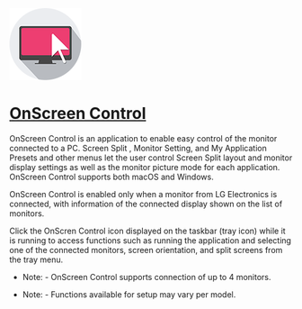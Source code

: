 ﻿![onscreen-control Logo](https://raw.githubusercontent.com/Zoullx/chocolatey-packages/master/icons/onscreen-control.png "OnScreen Control Logo")

# [OnScreen Control](https://community.chocolatey.org/packages/onscreen-control)

OnScreen Control is an application to enable easy control of the monitor connected to a PC. Screen Split , Monitor Setting, and My Application Presets and other menus let the user control Screen Split layout and monitor display settings as well as the monitor picture mode for each application. OnScreen Control supports both macOS and Windows.

OnScreen Control is enabled only when a monitor from LG Electronics is connected, with information of the connected display shown on the list of monitors.

Click the OnScren Control icon displayed on the taskbar (tray icon) while it is running to access functions such as running the application and selecting one of the connected monitors, screen orientation, and split screens from the tray menu.

- Note: - OnScreen Control supports connection of up to 4 monitors.

- Note: - Functions available for setup may vary per model.
